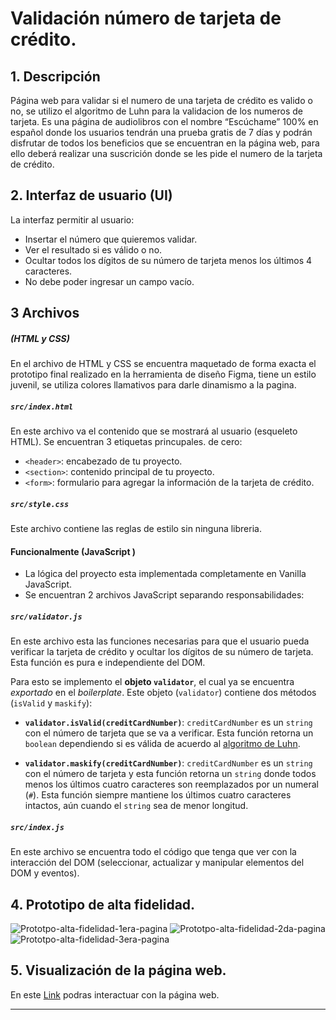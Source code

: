 # Validación número de tarjeta de crédito.

## 1. Descripción

Página web para validar si el numero de una tarjeta de crédito es valido o no, se utilizo el algoritmo de Luhn para la validacion de los numeros de tarjeta.
Es una página de audiolibros con el nombre “Escúchame” 100% en español donde los usuarios tendrán una prueba gratis de 7 días y podrán disfrutar de todos los beneficios que se encuentran en la página web, para ello deberá realizar una suscrición donde se les pide el numero de la tarjeta de crédito.

## 2. Interfaz de usuario (UI)

La interfaz permitir al usuario:

* Insertar el número que quieremos validar.
* Ver el resultado si es válido o no.
* Ocultar todos los dígitos de su número de tarjeta menos los últimos
4 caracteres.
* No debe poder ingresar un campo vacío.

## 3 Archivos 

##### (HTML y CSS)
En el archivo de HTML y CSS se encuentra maquetado de forma exacta el prototipo final realizado en  la herramienta
de diseño Figma, tiene un estilo juvenil, se utiliza colores llamativos para darle dinamismo a la pagina.

##### `src/index.html`

En este archivo va el contenido que se mostrará al usuario (esqueleto HTML).
Se encuentran 3 etiquetas princupales.
de cero:

* `<header>`: encabezado de tu proyecto.
* `<section>`: contenido principal de tu proyecto.
* `<form>`: formulario para agregar la información de la tarjeta de crédito.

##### `src/style.css`

Este archivo contiene las reglas de estilo sin ninguna libreria.

#### Funcionalmente (JavaScript )

* La lógica del proyecto esta implementada completamente en Vanilla JavaScript.
* Se encuentran  2 archivos JavaScript separando responsabilidades:

##### `src/validator.js`

En este archivo esta las funciones necesarias para que el usuario pueda verificar la
tarjeta de crédito y ocultar los dígitos de su número de tarjeta.
Esta función es pura e independiente del DOM.

Para esto se implemento el **objeto `validator`**, el cual ya se encuentra
_exportado_ en el _boilerplate_. Este objeto (`validator`) contiene
dos métodos (`isValid` y `maskify`):

* **`validator.isValid(creditCardNumber)`**: `creditCardNumber` es un `string`
con el número de tarjeta que se va a verificar. Esta función retorna un
`boolean` dependiendo si es válida de acuerdo al [algoritmo de Luhn](https://es.wikipedia.org/wiki/Algoritmo_de_Luhn).

* **`validator.maskify(creditCardNumber)`**: `creditCardNumber` es un `string` con
el número de tarjeta y esta función retorna un `string` donde todos menos
los últimos cuatro caracteres son reemplazados por un numeral (`#`).
Esta función siempre mantiene los últimos cuatro caracteres intactos, aún
cuando el `string` sea de menor longitud.

##### `src/index.js`

En este archivo se encuentra todo el código que tenga que ver con la interacción del DOM
(seleccionar, actualizar y manipular elementos del DOM y eventos).


## 4. Prototipo de alta fidelidad.
![Prototpo-alta-fidelidad-1era-pagina](https://github.com/Lusaenz/BOG003-card-validation/blob/luisa/src/IMAGENES/DISE%C3%91-FINAL-PAG1.png)
![Prototpo-alta-fidelidad-2da-pagina](https://github.com/Lusaenz/BOG003-card-validation/blob/luisa/src/IMAGENES/DISE%C3%91-FINAL-PAG2.png)
![Prototpo-alta-fidelidad-3era-pagina](https://github.com/Lusaenz/BOG003-card-validation/blob/luisa/src/IMAGENES/DISE%C3%91-FINAL-PAG3.png)

## 5. Visualización de la página web.
En este [Link](https://www.youtube.com/watch?v=f0zL6Ot9y_w) podras interactuar con la página web.

***
